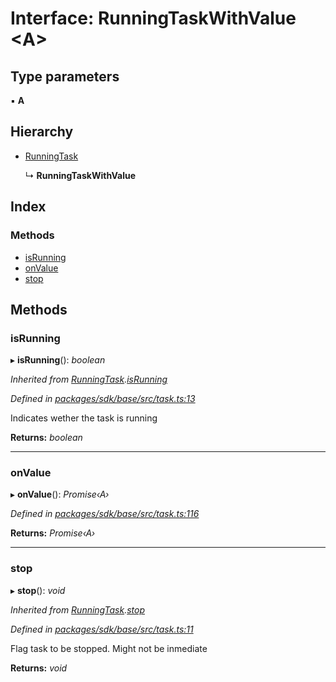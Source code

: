 # Interface: RunningTaskWithValue <**A**>

## Type parameters

▪ **A**

## Hierarchy

* [RunningTask](_task_.runningtask.md)

  ↳ **RunningTaskWithValue**

## Index

### Methods

* [isRunning](_task_.runningtaskwithvalue.md#isrunning)
* [onValue](_task_.runningtaskwithvalue.md#onvalue)
* [stop](_task_.runningtaskwithvalue.md#stop)

## Methods

###  isRunning

▸ **isRunning**(): *boolean*

*Inherited from [RunningTask](_task_.runningtask.md).[isRunning](_task_.runningtask.md#isrunning)*

*Defined in [packages/sdk/base/src/task.ts:13](https://github.com/medhak1/celo-monorepo/blob/master/packages/sdk/base/src/task.ts#L13)*

Indicates wether the task is running

**Returns:** *boolean*

___

###  onValue

▸ **onValue**(): *Promise‹A›*

*Defined in [packages/sdk/base/src/task.ts:116](https://github.com/medhak1/celo-monorepo/blob/master/packages/sdk/base/src/task.ts#L116)*

**Returns:** *Promise‹A›*

___

###  stop

▸ **stop**(): *void*

*Inherited from [RunningTask](_task_.runningtask.md).[stop](_task_.runningtask.md#stop)*

*Defined in [packages/sdk/base/src/task.ts:11](https://github.com/medhak1/celo-monorepo/blob/master/packages/sdk/base/src/task.ts#L11)*

Flag task to be stopped. Might not be inmediate

**Returns:** *void*
